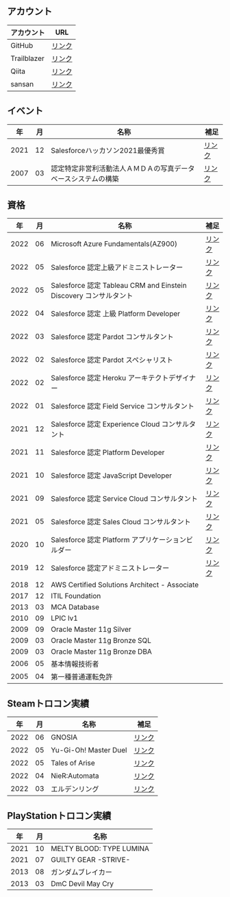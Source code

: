 ## アカウント

|アカウント|URL|
|---|---|
|GitHub|[リンク](https://github.com/yfujii01)|
|Trailblazer|[リンク](https://trailblazer.me/id/yuyafujii01)|
|Qiita|[リンク](https://qiita.com/yfujii01)|
|sansan|[リンク](https://ap.sansan.com/v/vc/urjsfgxwmfreto6d57mukq7qqe/)|

## イベント

|年|月|名称|補足|
|---|---|---|---|
|2021|12|Salesforceハッカソン2021最優秀賞|[リンク](https://developer.salesforce.com/jpblogs/2021/12/salesforce-hackathon-2021-result/)|
|2007|03|認定特定非営利活動法人ＡＭＤＡの写真データベースシステムの構築|[リンク](https://amda.or.jp/journal/?work_id=536)|

## 資格

|年|月|名称|補足|
|---|---|---|---|
|2022|06|Microsoft Azure Fundamentals(AZ900)|[リンク](https://www.credly.com/badges/1070fb28-bafe-4761-9de4-ba6ce8e45dfd)|
|2022|05|Salesforce 認定上級アドミニストレーター|[リンク](https://trailblazer.me/id/yuyafujii01)|
|2022|05|Salesforce 認定 Tableau CRM and Einstein Discovery コンサルタント|[リンク](https://trailblazer.me/id/yuyafujii01)|
|2022|04|Salesforce 認定 上級 Platform Developer|[リンク](https://trailblazer.me/id/yuyafujii01)|
|2022|03|Salesforce 認定 Pardot コンサルタント|[リンク](https://trailblazer.me/id/yuyafujii01)|
|2022|02|Salesforce 認定 Pardot スペシャリスト|[リンク](https://trailblazer.me/id/yuyafujii01)|
|2022|02|Salesforce 認定 Heroku アーキテクトデザイナー|[リンク](https://trailblazer.me/id/yuyafujii01)|
|2022|01|Salesforce 認定 Field Service コンサルタント|[リンク](https://trailblazer.me/id/yuyafujii01)|
|2021|12|Salesforce 認定 Experience Cloud コンサルタント|[リンク](https://trailblazer.me/id/yuyafujii01)|
|2021|11|Salesforce 認定 Platform Developer|[リンク](https://trailblazer.me/id/yuyafujii01)|
|2021|10|Salesforce 認定 JavaScript Developer|[リンク](https://trailblazer.me/id/yuyafujii01)|
|2021|09|Salesforce 認定 Service Cloud コンサルタント|[リンク](https://trailblazer.me/id/yuyafujii01)|
|2021|05|Salesforce 認定 Sales Cloud コンサルタント|[リンク](https://trailblazer.me/id/yuyafujii01)|
|2020|10|Salesforce 認定 Platform アプリケーションビルダー|[リンク](https://trailblazer.me/id/yuyafujii01)|
|2019|12|Salesforce 認定アドミニストレーター|[リンク](https://trailblazer.me/id/yuyafujii01)|
|2018|12|AWS Certified Solutions Architect - Associate|
|2017|12|ITIL Foundation|
|2013|03|MCA Database|
|2010|09|LPIC lv1|
|2009|09|Oracle Master 11g Silver|
|2009|03|Oracle Master 11g Bronze SQL|
|2009|03|Oracle Master 11g Bronze DBA|
|2006|05|基本情報技術者|
|2005|04|第一種普通運転免許|

## Steamトロコン実績

|年|月|名称|補足|
|---|---|---|---|
|2022|06|GNOSIA|[リンク](https://steamcommunity.com/profiles/76561199241957435/stats/1608290/?tab=achievements)|
|2022|05|Yu-Gi-Oh! Master Duel|[リンク](https://steamcommunity.com/profiles/76561199241957435/stats/1449850/?tab=achievements)|
|2022|05|Tales of Arise|[リンク](https://steamcommunity.com/profiles/76561199241957435/stats/740130/?tab=achievements)|
|2022|04|NieR:Automata|[リンク](https://steamcommunity.com/profiles/76561199241957435/stats/524220/?tab=achievements)|
|2022|03|エルデンリング|[リンク](https://steamcommunity.com/profiles/76561199241957435/stats/1245620/?tab=achievements)|

## PlayStationトロコン実績

|年|月|名称|
|---|---|---|
|2021|10|MELTY BLOOD: TYPE LUMINA|
|2021|07|GUILTY GEAR -STRIVE-|
|2013|08|ガンダムブレイカー|
|2013|03|DmC Devil May Cry|
